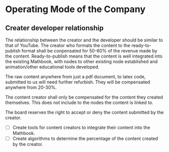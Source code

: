 # Operating Mode of the Company
## Creater developer relationship

The relationship between the creator and the developer should be similar to that of YouTube. The creator who formats the content to the ready-to-publish format shall be conpensated for 50-60% of the revenue made by the content. Ready-to-publish means that the content is well integrated into the existing Mathbook, with nodes to other existing node established and animation/other educational tools developed. 

The raw content anywhere from just a pdf document, to latex code, submitted to us will need further refurbish. They will be compensated anywhere from 20-30%. 

The content creator shall only be compensated for the content they created themselves. This does not include to the nodes the content is linked to. 


The board reserves the right to accept or deny the content submitted by the creator. 


- [ ] Create tools for content creators to integrate their content into the Mathbook. 
- [ ] Create algorithms to determine the percentage of the content created by the creator. 
